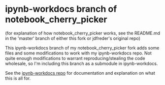 
# ipynb-workdocs branch of notebook_cherry_picker

(for explanation of how notebook_cherry_picker works, see the README.md in the 'master' branch of either this fork or jdfreder's original repo)

This ipynb-workdocs branch of my notebook_cherry_picker fork adds some files and some modifications to work with my ipynb-workdocs repo. Not quite enough modifications to warrant reproducing/stealing the code wholesale, so I'm including this branch as a submodule in ipynb-workdocs. 

See the [ipynb-workdocs repo](https://github.com/JohnGriffiths/ipynb-workdocs) for documentation and explanation on what this is all for. 


